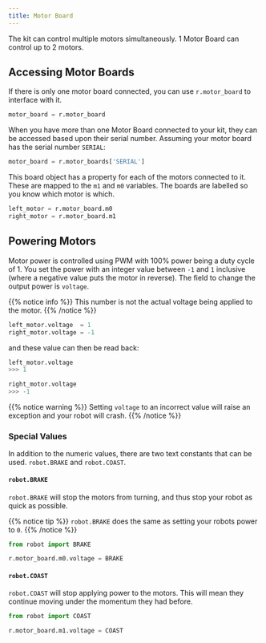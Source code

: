 ```yaml
---
title: Motor Board
---
```


The kit can control multiple motors simultaneously. 1 Motor Board can control up to 2 motors.

## Accessing Motor Boards
If there is only one motor board connected, you can use `r.motor_board` to interface with it.
```python
motor_board = r.motor_board
```

When you have more than one Motor Board connected to your kit, they can be accessed based upon their serial number. Assuming your motor board has the serial number `SERIAL`:

```python
motor_board = r.motor_boards['SERIAL']
```

This board object has a property for each of the motors connected to it. These are mapped to the `m1` and `m0` variables. The boards are labelled so you know which motor is which.

```python
left_motor = r.motor_board.m0
right_motor = r.motor_board.m1
```

## Powering Motors
Motor power is controlled using PWM with 100% power being a duty cycle of 1. You set the power with an integer value between `-1` and `1` inclusive (where a negative value puts the motor in reverse).
The field to change the output power is `voltage`.

{{% notice info %}}
This number is not the actual voltage being applied to the motor.
{{% /notice %}}

```python
left_motor.voltage  = 1
right_motor.voltage = -1
```

and these value can then be read back:
```python
left_motor.voltage
>>> 1

right_motor.voltage
>>> -1
```

{{% notice warning %}}
Setting `voltage` to an incorrect value will raise an exception and your robot will crash.
{{% /notice %}}  

### Special Values

In addition to the numeric values, there are two text constants that can be used. `robot.BRAKE` and `robot.COAST`. 

#### `robot.BRAKE`
`robot.BRAKE` will stop the motors from turning, and thus stop your robot as quick as possible.

{{% notice tip %}}
`robot.BRAKE` does the same as setting your robots power to `0`.
{{% /notice %}}  

```python
from robot import BRAKE

r.motor_board.m0.voltage = BRAKE
```

#### `robot.COAST`
`robot.COAST` will stop applying power to the motors. This will mean they continue moving under the momentum they had before. 


```python
from robot import COAST

r.motor_board.m1.voltage = COAST
```
